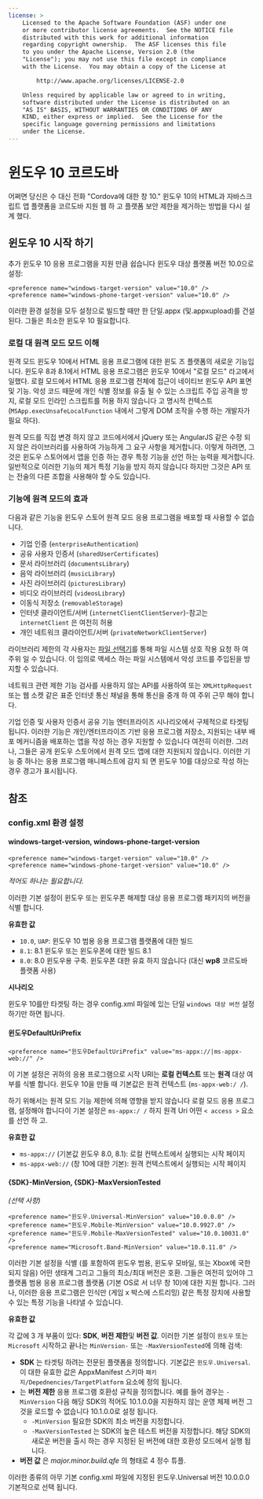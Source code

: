 ```yaml
---
license: >
    Licensed to the Apache Software Foundation (ASF) under one
    or more contributor license agreements.  See the NOTICE file
    distributed with this work for additional information
    regarding copyright ownership.  The ASF licenses this file
    to you under the Apache License, Version 2.0 (the
    "License"); you may not use this file except in compliance
    with the License.  You may obtain a copy of the License at

        http://www.apache.org/licenses/LICENSE-2.0

    Unless required by applicable law or agreed to in writing,
    software distributed under the License is distributed on an
    "AS IS" BASIS, WITHOUT WARRANTIES OR CONDITIONS OF ANY
    KIND, either express or implied.  See the License for the
    specific language governing permissions and limitations
    under the License.
---
```


# 윈도우 10 코르도바

어쩌면 당신은 수 대신 전화 "Cordova에 대한 창 10." 윈도우 10의 HTML과 자바스크립트 앱 플랫폼을 코르도바 지원 웹 하 고 플랫폼 보안 제한을 제거하는 방법을 다시 설계 했다.

## 윈도우 10 시작 하기

추가 윈도우 10 응용 프로그램을 지원 만큼 쉽습니다 윈도우 대상 플랫폼 버전 10.0으로 설정:

    <preference name="windows-target-version" value="10.0" />
    <preference name="windows-phone-target-version" value="10.0" />
    

이러한 환경 설정을 모두 설정으로 빌드할 때만 한 단일.appx (및.appxupload)를 건설 된다. 그들은 최소한 윈도우 10 필요합니다.

### 로컬 대 원격 모드 모드 이해

원격 모드 윈도우 10에서 HTML 응용 프로그램에 대한 윈도 즈 플랫폼의 새로운 기능입니다. 윈도우 8과 8.1에서 HTML 응용 프로그램은 윈도우 10에서 "로컬 모드" 라고에서 일했다. 로컬 모드에서 HTML 응용 프로그램 전체에 접근이 네이티브 윈도우 API 표면 및 기능. 악성 코드 때문에 개인 식별 정보를 유출 될 수 있는 스크립트 주입 공격을 방지, 로컬 모드 인라인 스크립트를 허용 하지 않습니다 고 명시적 컨텍스트 (`MSApp.execUnsafeLocalFunction` 내에서 그렇게 DOM 조작을 수행 하는 개발자가 필요 하다).

원격 모드를 직접 변경 하지 않고 코드에서에서 jQuery 또는 AngularJS 같은 수정 되지 않은 라이브러리를 사용하여 가능하게 그 요구 사항을 제거합니다. 이렇게 하려면, 그것은 윈도우 스토어에서 앱을 인증 하는 경우 특정 기능을 선언 하는 능력을 제거합니다. 일반적으로 이러한 기능의 제거 특정 기능을 방지 하지 않습니다 하지만 그것은 API 또는 전술의 다른 조합을 사용해야 할 수도 있습니다.

### 기능에 원격 모드의 효과

다음과 같은 기능을 윈도우 스토어 원격 모드 응용 프로그램을 배포할 때 사용할 수 없습니다.

  * 기업 인증 (`enterpriseAuthentication`)
  * 공유 사용자 인증서 (`sharedUserCertificates`)
  * 문서 라이브러리 (`documentsLibrary`)
  * 음악 라이브러리 (`musicLibrary`)
  * 사진 라이브러리 (`picturesLibrary`)
  * 비디오 라이브러리 (`videosLibrary`)
  * 이동식 저장소 (`removableStorage`)
  * 인터넷 클라이언트/서버 (`internetClientClientServer`)-참고는 `internetClient` 은 여전히 허용
  * 개인 네트워크 클라이언트/서버 (`privateNetworkClientServer`)

라이브러리 제한의 각 사용자는 [파일 선택기](https://msdn.microsoft.com/en-us/library/windows/apps/windows.storage.pickers.fileopenpicker.aspx)를 통해 파일 시스템 상호 작용 요청 하 여 주위 일 수 있습니다. 이 임의로 액세스 하는 파일 시스템에서 악성 코드를 주입된을 방지할 수 있습니다.

네트워크 관련 제한 기능 검사를 사용하지 않는 API를 사용하여 또는 `XMLHttpRequest` 또는 웹 소켓 같은 표준 인터넷 통신 채널을 통해 통신을 중개 하 여 주위 근무 해야 합니다.

기업 인증 및 사용자 인증서 공유 기능 엔터프라이즈 시나리오에서 구체적으로 타겟팅 됩니다. 이러한 기능은 개인/엔터프라이즈 기반 응용 프로그램 저장소, 지원되는 내부 배포 메커니즘을 배포하는 앱을 작성 하는 경우 지원할 수 있습니다 여전히 이러한. 그러나, 그들은 공개 윈도우 스토어에서 원격 모드 앱에 대한 지원되지 않습니다. 이러한 기능 중 하나는 응용 프로그램 매니페스트에 감지 되 면 윈도우 10를 대상으로 작성 하는 경우 경고가 표시됩니다.

## 참조

### config.xml 환경 설정

#### windows-target-version, windows-phone-target-version

    <preference name="windows-target-version" value="10.0" />
    <preference name="windows-phone-target-version" value="10.0" />
    

*적어도 하나는 필요합니다.*

이러한 기본 설정이 윈도우 또는 윈도우폰 해제할 대상 응용 프로그램 패키지의 버전을 식별 합니다.

**유효한 값**

  * `10.0`, `UAP`: 윈도우 10 범용 응용 프로그램 플랫폼에 대한 빌드
  * `8.1`: 8.1 윈도우 또는 윈도우폰에 대한 빌드 8.1
  * `8.0`: 8.0 윈도우용 구축. 윈도우폰 대한 유효 하지 않습니다 (대신 **wp8** 코르도바 플랫폼 사용)

**시나리오**

윈도우 10를만 타겟팅 하는 경우 config.xml 파일에 있는 단일 `windows 대상 버전` 설정 하기만 하면 됩니다.

#### 윈도우DefaultUriPrefix

    <preference name="윈도우DefaultUriPrefix" value="ms-appx://|ms-appx-web://" />
    

이 기본 설정은 귀하의 응용 프로그램으로 시작 URI는 **로컬 컨텍스트** 또는 **원격** 대상 여부를 식별 합니다. 윈도우 10을 만들 때 기본값은 원격 컨텍스트 (`ms-appx-web:/ /`).

하기 위해서는 원격 모드 기능 제한에 의해 영향을 받지 않습니다 로컬 모드 응용 프로그램, 설정해야 합니다이 기본 설정은 `ms-appx:/ /` 하지 원격 Uri 어떤 `< access >` 요소를 선언 하 고.

**유효한 값**

  * `ms-appx://` (기본값 윈도우 8.0, 8.1): 로컬 컨텍스트에서 실행되는 시작 페이지
  * `ms-appx-web://` (창 10에 대한 기본): 원격 컨텍스트에서 실행되는 시작 페이지

#### {SDK}-MinVersion, {SDK}-MaxVersionTested

*(선택 사항)*

    <preference name="윈도우.Universal-MinVersion" value="10.0.0.0" />
    <preference name="윈도우.Mobile-MinVersion" value="10.0.9927.0" />
    <preference name="윈도우.Mobile-MaxVersionTested" value="10.0.10031.0" />
    <preference name="Microsoft.Band-MinVersion" value="10.0.11.0" />
    

이러한 기본 설정을 식별 (를 포함하여 윈도우 범용, 윈도우 모바일, 또는 Xbox에 국한 되지 않음) 어떤 생태계 그리고 그들의 최소/최대 버전은 호환. 그들은 여전히 있어야 그 플랫폼 범용 응용 프로그램 플랫폼 (기본 OS로 서 너무 창 10)에 대한 지원 합니다. 그러나, 이러한 응용 프로그램은 인식만 (게임 x 박스에 스트리밍) 같은 특정 장치에 사용할 수 있는 특정 기능을 나타낼 수 있습니다.

**유효한 값**

각 값에 3 개 부품이 있다: **SDK**, **버전 제한**및 **버전 값**. 이러한 기본 설정이 `윈도우` 또는 `Microsoft` 시작하고 끝나는 `MinVersion-` 또는 `-MaxVersionTested`에 의해 검색:

  * **SDK** 는 타겟팅 하려는 전문된 플랫폼을 정의합니다. 기본값은 `윈도우.Universal`. 이 대한 유효한 값은 AppxManifest 스키마 `패키지/Depednencies/TargetPlatform` 요소에 정의 됩니다.
  * 는 **버전 제한** 응용 프로그램 호환성 규칙을 정의합니다. 예를 들어 경우는 `-MinVersion` 다음 해당 SDK의 적어도 10.1.0.0을 지원하지 않는 운영 체제 버전 그것을 로드할 수 없습니다 10.1.0.0로 설정 됩니다. 
      * `-MinVersion` 필요한 SDK의 최소 버전을 지정합니다.
      * `-MaxVersionTested` 는 SDK의 높은 테스트 버전을 지정합니다. 해당 SDK의 새로운 버전을 출시 하는 경우 지정된 된 버전에 대한 호환성 모드에서 실행 됩니다.
  * **버전 값** 은 *major.minor.build.qfe* 의 형태로 4 정수 튜플. 

이러한 종류의 아무 기본 config.xml 파일에 지정된 윈도우.Universal 버전 10.0.0.0 기본적으로 선택 됩니다.
